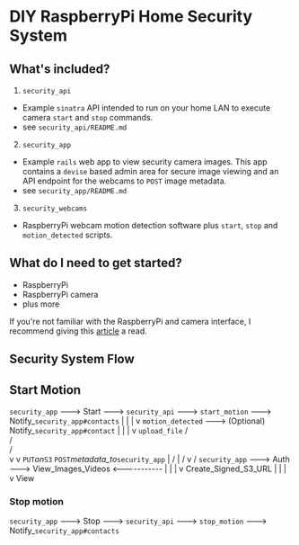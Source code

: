# DIY RaspberryPi Home Security System

## What's included?
1. `security_api`
  * Example `sinatra` API intended to run on your home LAN to execute camera
    `start` and `stop` commands.
  * see `security_api/README.md`
2. `security_app`
  * Example `rails` web app to view security camera images. This app contains a
    `devise` based admin area for secure image viewing and an API endpoint for
    the webcams to `POST` image metadata.
  * see `security_app/README.md`
3. `security_webcams`
  * RaspberryPi webcam motion detection software plus `start`, `stop` and
    `motion_detected` scripts.

## What do I need to get started?
* RaspberryPi
* RaspberryPi camera
* plus more

If you're not familiar with the RaspberryPi and camera interface, I recommend
giving this [article](http://www.codeproject.com/Articles/665518/Raspberry-Pi-as-low-cost-HD-surveillance-camera)
a read.

## Security System Flow

## Start Motion
`security_app` ---> Start ---> `security_api` ---> `start_motion` ---> Notify_`security_app#contacts`
                                                         |
                                                         |
                                                         |
                                                         v
                             `motion_detected` ---> (Optional) Notify_`security_app#contact`
                                                         |
                                                         |
                                                         |
                                                         v
                                                   `upload_file`
                                                   /         \
                                                  /           \
                                                 /             \
                                                v               v
                                     `PUT`_on_`S3`             `POST`_metadata_to_`security_app`
                                      |                        /
                                      |                       /
                                      v                      /
`security_app` ---> Auth ---> View_Images_Videos <-----------
                                   |
                                   |
                                   |
                                   v
                         Create_Signed_S3_URL
                                   |
                                   |
                                   |
                                   v
                                 View

### Stop motion
`security_app` ---> Stop ---> `security_api` ---> `stop_motion` ---> Notify_`security_app#contacts`
